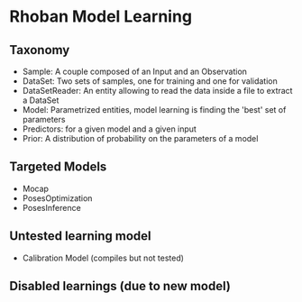 Rhoban Model Learning
=====================

Taxonomy 
--------
- Sample: A couple composed of an Input and an Observation
- DataSet: Two sets of samples, one for training and one for validation
- DataSetReader: An entity allowing to read the data inside a file to extract a DataSet
- Model: Parametrized entities, model learning is finding the 'best' set of parameters
- Predictors: for a given model and a given input
- Prior: A distribution of probability on the parameters of a model

Targeted Models
---------------
- Mocap
- PosesOptimization
- PosesInference

Untested learning model
-----------------------
- Calibration Model (compiles but not tested)

Disabled learnings (due to new model)
-------------------------------------

